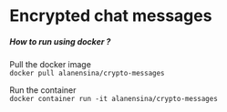 # Encrypted chat messages
##### How to run using docker ?
Pull the docker image
<br>`docker pull alanensina/crypto-messages`

Run the container
<br>`docker container run -it alanensina/crypto-messages`
